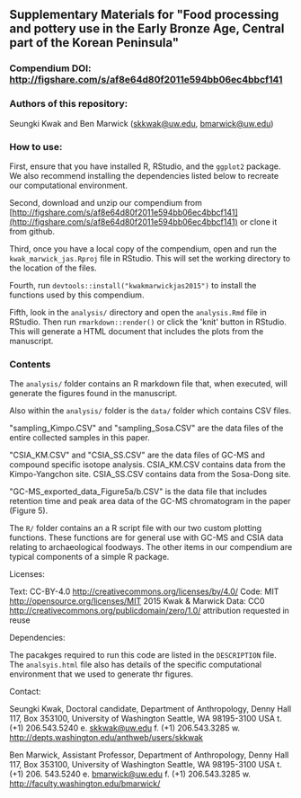 ## Supplementary Materials for "Food processing and pottery use in the Early Bronze Age, Central part of the Korean Peninsula"

### Compendium DOI: http://figshare.com/s/af8e64d80f2011e594bb06ec4bbcf141

### Authors of this repository:
Seungki Kwak and Ben Marwick (skkwak@uw.edu, bmarwick@uw.edu)

### How to use:

First, ensure that you have installed R, RStudio, and the `ggplot2` package. We also recommend installing the dependencies listed below to recreate our computational environment. 

Second, download and unzip our compendium from [http://figshare.com/s/af8e64d80f2011e594bb06ec4bbcf141](http://figshare.com/s/af8e64d80f2011e594bb06ec4bbcf141) or clone it from github.

Third, once you have a local copy of the compendium, open and run the `kwak_marwick_jas.Rproj` file in RStudio. This will set the working directory to the location of the files.

Fourth, run `devtools::install("kwakmarwickjas2015")` to install the functions used by this compendium. 

Fifth, look in the `analysis/` directory and open the `analysis.Rmd` file in RStudio. Then run `rmarkdown::render()` or click the 'knit' button in RStudio. This will generate a HTML document that includes the plots from the manuscript. 
### Contents

The `analysis/` folder contains an R markdown file that, when executed, will generate the figures found in the manuscript.

Also within the `analysis/` folder is the `data/` folder which contains CSV files. 

"sampling_Kimpo.CSV" and "sampling_Sosa.CSV" are the data files of the entire collected samples in this paper. 

"CSIA_KM.CSV" and "CSIA_SS.CSV" are the data files of GC-MS and compound specific isotope analysis. CSIA_KM.CSV contains data from the Kimpo-Yangchon site. CSIA_SS.CSV contains data from the Sosa-Dong site.

"GC-MS_exported_data_Figure5a/b.CSV" is the data file that includes retention time and peak area data of the GC-MS chromatogram in the paper (Figure 5).

The `R/` folder contains an a R script file with our two custom plotting functions. These functions are for general use with GC-MS and CSIA data relating to archaeological foodways. The other items in our compendium are typical components of a simple R package. 

Licenses:

Text: CC-BY-4.0 http://creativecommons.org/licenses/by/4.0/
Code: MIT http://opensource.org/licenses/MIT 2015 Kwak & Marwick
Data: CC0 http://creativecommons.org/publicdomain/zero/1.0/ attribution requested in reuse

Dependencies:

The pacakges required to run this code are listed in the `DESCRIPTION` file. The `analsyis.html` file also has details of the specific computational environment that we used to generate thr figures.

Contact:

Seungki Kwak, Doctoral candidate, Department of Anthropology, Denny Hall 117, Box 353100, University of Washington Seattle, WA 98195-3100 USA
t. (+1) 206.543.5240 e. skkwak@uw.edu f. (+1) 206.543.3285 w. http://depts.washington.edu/anthweb/users/skkwak

Ben Marwick, Assistant Professor, Department of Anthropology, Denny Hall 117, Box 353100, University of Washington Seattle, WA 98195-3100 USA
t. (+1) 206. 543.5240 e. bmarwick@uw.edu f. (+1) 206.543.3285 w. http://faculty.washington.edu/bmarwick/
